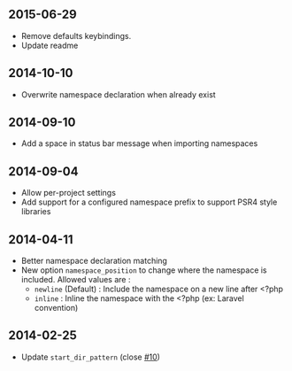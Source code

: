 ## 2015-06-29

 - Remove defaults keybindings.
 - Update readme

## 2014-10-10

 - Overwrite namespace declaration when already exist

## 2014-09-10

 - Add a space in status bar message when importing namespaces

## 2014-09-04

 - Allow per-project settings
 - Add support for a configured namespace prefix to support PSR4 style libraries

## 2014-04-11

 - Better namespace declaration matching
 - New option `namespace_position` to change where the namespace is included. Allowed values are :
    - `newline` (Default) : Include the namespace on a new line after <?php
    - `inline` : Inline the namespace with the <?php (ex: Laravel convention)

## 2014-02-25

 - Update `start_dir_pattern` (close [#10](https://github.com/erichard/SublimePHPCompanion/issues/10))
